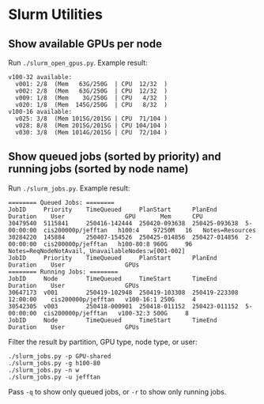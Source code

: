 # Slurm Utilities

## Show available GPUs per node

Run `./slurm_open_gpus.py`. Example result:

```
v100-32 available:
  v001: 2/8  (Mem   63G/250G  | CPU  12/32  )
  v002: 2/8  (Mem   63G/250G  | CPU  12/32  )
  v009: 1/8  (Mem    3G/250G  | CPU   4/32  )
  v020: 1/8  (Mem  145G/250G  | CPU   8/32  )
v100-16 available:
  v025: 3/8  (Mem 1015G/2015G | CPU  71/104 )
  v028: 8/8  (Mem 2015G/2015G | CPU 104/104 )
  v030: 3/8  (Mem 1014G/2015G | CPU  72/104 )
```

## Show queued jobs (sorted by priority) and running jobs (sorted by node name)

Run `./slurm_jobs.py`. Example result:

```
======== Queued Jobs: ========
JobID     Priority    TimeQueued     PlanStart      PlanEnd        Duration    User                 GPU       Mem      CPU
30479540  5115841     250416-142444  250420-093638  250425-093638  5-00:00:00  cis200000p/jefftan   h100:4    97250M   16   Notes=Resources
30284220  145884      250407-154526  250425-014856  250427-014856  2-00:00:00  cis200000p/jefftan   h100-80:8 960G     96   Notes=ReqNodeNotAvail,_UnavailableNodes:w[001-002]
JobID     Priority    TimeQueued     PlanStart      PlanEnd        Duration    User                 GPUs
======== Running Jobs: ========
JobID     Node        TimeQueued     TimeStart      TimeEnd        Duration    User                 GPUs
30647173  v001        250419-102948  250419-103308  250419-223308  12:00:00    cis200000p/jefftan   v100-16:1 250G     4
30542305  v003        250418-000901  250418-011152  250423-011152  5-00:00:00  cis200000p/jefftan   v100-32:3 500G     8
JobID     Node        TimeQueued     TimeStart      TimeEnd        Duration    User                 GPUs
```

Filter the result by partition, GPU type, node type, or user:
```
./slurm_jobs.py -p GPU-shared
./slurm_jobs.py -g h100-80
./slurm_jobs.py -n w
./slurm_jobs.py -u jefftan
```

Pass `-q` to show only queued jobs, or `-r` to show only running jobs.
